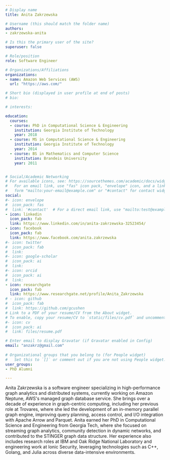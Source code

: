 ```yaml
---
# Display name
title: Anita Zakrzewska

# Username (this should match the folder name)
authors:
- zakrzewska-anita

# Is this the primary user of the site?
superuser: false

# Role/position
role: Software Engineer

# Organizations/Affiliations
organizations:
- name: Amazon Web Services (AWS)
  url: "https://aws.com/"

# Short bio (displayed in user profile at end of posts)
# bio: 

# interests:

education:
  courses:
  - course: PhD in Computational Science & Engineering
    institution: Georgia Institute of Technology
    year: 2018
  - course: MS in Computational Science & Engineering
    institution: Georgia Institute of Technology
    year: 2014
  - course: BS in Mathematics and Computer Science
    institution: Brandeis University
    year: 2011


# Social/Academic Networking
# For available icons, see: https://sourcethemes.com/academic/docs/widgets/#icons
#   For an email link, use "fas" icon pack, "envelope" icon, and a link in the
#   form "mailto:your-email@example.com" or "#contact" for contact widget.
social:
#- icon: envelope
#  icon_pack: fas
#  link: '#contact'  # For a direct email link, use "mailto:test@example.org".
- icon: linkedin
  icon_pack: fab
  link: https://www.linkedin.com/in/anita-zakrzewska-32523454/
- icon: facebook
  icon_pack: fab
  link: https://www.facebook.com/anita.zakrzewska
#- icon: twitter
#  icon_pack: fab
#  link: 
#- icon: google-scholar
#  icon_pack: ai
#  link: 
#- icon: orcid
#  icon_pack: ai
#  link: 
- icon: researchgate
  icon_pack: fab
  link: https://www.researchgate.net/profile/Anita_Zakrzewska
# - icon: github
#  icon_pack: fab
#  link: https://github.com/gcushen
# Link to a PDF of your resume/CV from the About widget.
# To enable, copy your resume/CV to `static/files/cv.pdf` and uncomment the lines below.  
#- icon: cv
#  icon_pack: ai
#  link: files/resume.pdf

# Enter email to display Gravatar (if Gravatar enabled in Config)
email: "anzakrz@gmail.com"
  
# Organizational groups that you belong to (for People widget)
#   Set this to `[]` or comment out if you are not using People widget.  
user_groups:
- PhD Alumni

---
```


Anita Zakrzewska is a software engineer specializing in high-performance graph analytics and distributed systems, currently working on Amazon Neptune, AWS's managed graph database service. She brings over a decade of experience in graph-centric computing, including her previous role at Trovares, where she led the development of an in-memory parallel graph engine, improving query planning, access control, and I/O integration with Apache Arrow and Parquet. Anita earned her PhD in Computational Science and Engineering from Georgia Tech, where she focused on streaming graph analytics, community detection in dynamic networks, and contributed to the STINGER graph data structure. Her experience also includes research roles at IBM and Oak Ridge National Laboratory and engineering work at Ionic Security, leveraging technologies such as C++, Golang, and Julia across diverse data-intensive environments.
